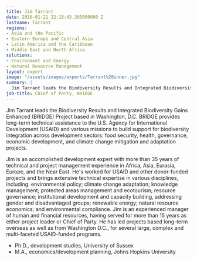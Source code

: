 ```yaml
---
title: Jim Tarrant
date: 2016-01-21 22:18:43.395000000 Z
lastname: Tarrant
regions:
- Asia and the Pacific
- Eastern Europe and Central Asia
- Latin America and the Caribbean
- Middle East and North Africa
solutions:
- Environment and Energy
- Natural Resource Management
layout: expert
image: "/assets/images/experts/Tarrant%20inner.jpg"
summary: |
  Jim Tarrant leads the Biodiversity Results and Integrated Biodiversity Gains Enhanced (BRIDGE) Project based in Washington, D.C. BRIDGE provides long-term technical assistance to the U.S. Agency for International Development (USAID) and various missions to build support for biodiversity integration across development sectors: food security, health, governance, economic development, and climate change mitigation and adaptation projects.
job-title: Chief of Party, BRIDGE
---
```

Jim Tarrant leads the Biodiversity Results and Integrated Biodiversity Gains Enhanced (BRIDGE) Project based in Washington, D.C. BRIDGE provides long-term technical assistance to the U.S. Agency for International Development (USAID) and various missions to build support for biodiversity integration across development sectors: food security, health, governance, economic development, and climate change mitigation and adaptation projects.

Jim is an accomplished development expert with more than 35 years of technical and project management experience in Africa, Asia, Eurasia, Europe, and the Near East. He's worked for USAID and other donor-funded projects and brings extensive technical expertise in various disciplines, including: environmental policy; climate change adaptation; knowledge management; protected areas management and ecotourism; resource governance; institutional development and capacity building, addressing gender and disadvantaged groups; renewable energy; natural resource economics; and environmental compliance. Jim is an experienced manager of human and financial resources, having served for more than 15 years as either project leader or Chief of Party. He has led projects based long-term overseas as well as from Washington D.C., for several large, complex and multi-faceted USAID-funded programs.

* Ph.D., development studies, University of Sussex
* M.A., economics/development planning, Johns Hopkins University
